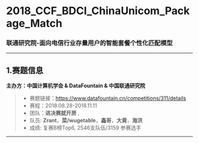 # 2018_CCF_BDCI_ChinaUnicom_Package_Match
### 联通研究院-面向电信行业存量用户的智能套餐个性化匹配模型
-----
## 1.赛题信息
**主办方：中国计算机学会 & DataFountain & 中国联通研究院**
> * 赛题链接：https://www.datafountain.cn/competitions/311/details
> * 赛程：2018.08.28-2018.11.11
> * 团队：**进决赛就开房** ,
> * 队员: **Zrant**，**菜/wugetable**，**鑫哥**，**大黄**，**海洪**
> * 成绩: 复赛B榜Top6, 2546支队伍/3159 参赛选手

----
